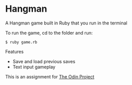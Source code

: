 # Hangman
A Hangman game built in Ruby that you run in the terminal

To run the game, cd to the folder and run:
```
$ ruby game.rb
```

Features
- Save and load previous saves
- Text input gameplay

This is an assignment for [The Odin Project](https://www.theodinproject.com)